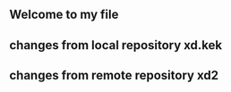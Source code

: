 ## Welcome to my file

## changes from local repository xd.kek

## changes from remote repository xd2
